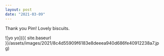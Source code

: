 ```yaml
---
layout: post
date: "2021-03-09"
---
```


Thank you Pim! Lovely biscuits.

![yo yo]({{ site.baseurl }}/assets/images/2021/8c4d55909f6183e8deeea940d686fe40912238a7.jpg)
